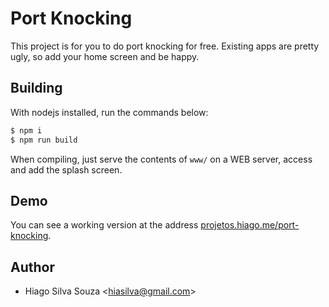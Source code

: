 # Port Knocking
This project is for you to do port knocking for free. Existing apps are pretty ugly, so add your home screen and be happy.

## Building
With nodejs installed, run the commands below:

```bash
$ npm i
$ npm run build
```

When compiling, just serve the contents of `www/` on a WEB server, access and add the splash screen.

## Demo
You can see a working version at the address [projetos.hiago.me/port-knocking](https://projetos.hiago.me/port-knocking).

## Author
- Hiago Silva Souza <<hiasilva@gmail.com>>
